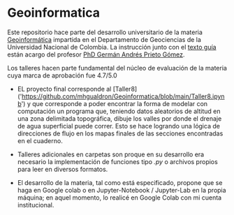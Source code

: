 # Geoinformatica

Este repositorio hace parte del desarrollo universitario de la materia [Geoinformática]('https://github.com/gaprieto/geoinformatica') impartida en el Departamento de Geociencias de la Universidad Nacional de Colombia.
La instrucción junto con el [texto guía]('https://github.com/gaprieto/python_book') están acargo del profesor [PhD Germán Andrés Prieto Gómez]('https://github.com/gaprieto').

Los talleres hacen parte fundamental del núcleo de evaluación de la materia cuya marca de aprobación fue 4.7/5.0

* EL proyecto final corresponde al [Taller8] ('https://github.com/mhgualdron/Geoinformatica/blob/main/Taller8.ipynb') y que corresponde a poder encontrar la forma de modelar con computación un programa que, teniendo datos aleatorios de altitud en una zona delimitada topográfica, dibuje los valles por donde el drenaje de agua superficial puede correr. Esto se hace logrando una lógica de direcciones de flujo en los mapas finales de las secciones encontradas en el cuaderno.

* Talleres adicionales en carpetas son proque en su desarrollo era necesario la implementación de funciones tipo *.py* o archivos propios para leer en diversos formatos.

* El desarrollo de la materia, tal como está especificado, propone que se haga en Google colab o en Jupyter-Notebook / Jupyter-Lab en la propia máquina; en aquel momento, lo realicé en Google Colab con mi cuenta institucional.
